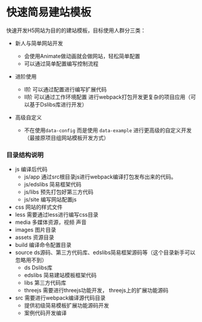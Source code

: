 # 快速简易建站模板

 快速开发H5网站为目的的建站模板，目标使用人群分三类：


- 新人与简单网站开发
  
  - 会使用Animate做动画就会做网站，轻松简单配置
  - 可以通过简单配置编写控制流程

- 进阶使用
  
  - I阶 可以通过配置进行编写扩展代码 
  - II阶 可以通过工作环境配置 进行webpack打包开发更复杂的项目应用（可以基于Dslibs库进行开发）
  
- 高级自定义
  
  - 不在使用`data-config` 而是使用 `data-example` 进行更高级的自定义开发（最接原项目组网站模板开发方式）
     

### 目录结构说明

- js 编译后代码
    - js/app 通过src根目录js进行webpack编译打包发布出来的代码。
    - js/edslibs 简易框架代码
    - js/libs 预先打包好第三方代码
    - js/site 编写网站配置js
- css 网站的样式文件
- less 需要通过less进行编写css目录
- media  多媒体资源，视频 声音
- images 图片目录
- assets 资源目录
- build 编译命令配置目录
- source ds源码、第三方代码库、edslibs简易框架源码等（这个目录新手可以忽略用不到）
    - ds   Dslibs库
    - edslibs 简易建站模板框架代码
    - libs  第三方代码库
    - threejs 需要进行threejs功能开发， threejs上的扩展功能源码
- src 需要进行webpack编译源代码目录
   - 提供初级简易模板扩展功能源码开发
   - 案例代码开发编译
